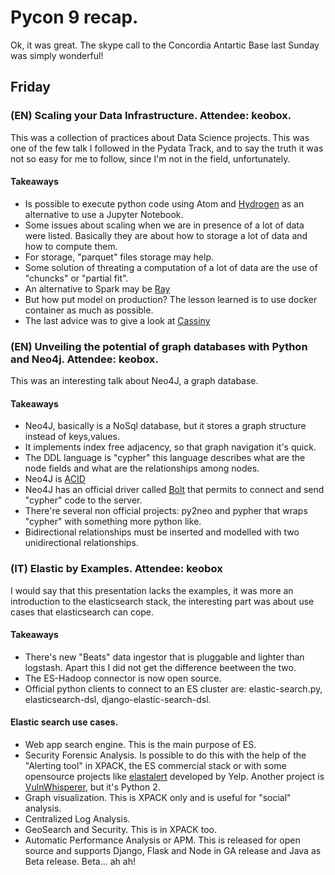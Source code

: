# Pycon 9 recap.
Ok, it was great. The skype call to the Concordia Antartic Base last Sunday was simply wonderful!

## Friday

### (EN) Scaling your Data Infrastructure. Attendee: keobox.
This was a collection of practices about Data Science projects.
This was one of the few talk I followed in the Pydata Track, and to say the truth it was not so easy for me to follow, since I'm not in the field, unfortunately.
#### Takeaways
- Is possible to execute python code using Atom and [Hydrogen](https://atom.io/packages/hydrogen) as an alternative to use a Jupyter Notebook.
- Some issues about scaling when we are in presence of a lot of data were listed. Basically they are about how to storage a lot of data and how to compute them.
- For storage, "parquet" files storage may help.
- Some solution of threating a computation of a lot of data are the use of "chuncks" or "partial fit".
- An alternative to Spark may be [Ray](https://github.com/ray-project/ray)
- But how put model on production? The lesson learned is to use docker container as much as possible.
- The last advice was to give a look at [Cassiny](https://docs.cassiny.io/)

### (EN) Unveiling the potential of graph databases with Python and Neo4j. Attendee: keobox.
This was an interesting talk about Neo4J, a graph database.
#### Takeaways
- Neo4J, basically is a NoSql database, but it stores a graph structure instead of keys,values.
- It implements index free adjacency, so that graph navigation it's quick.
- The DDL language is "cypher" this language describes what are the node fields and what are the relationships among nodes.
- Neo4J is [ACID](https://en.wikipedia.org/wiki/ACID)
- Neo4J has an official driver called [Bolt](https://neo4j.com/docs/api/python-driver/current/) that permits to connect and send "cypher" code to the server.
- There're several non official projects: py2neo and pypher that wraps "cypher" with something more python like.
- Bidirectional relationships must be inserted and modelled with two unidirectional relationships.

### (IT) Elastic by Examples. Attendee: keobox
I would say that this presentation lacks the examples, it was more an introduction to the elasticsearch stack, the interesting part was about use cases that elasticsearch can cope.
#### Takeaways
- There's new "Beats" data ingestor that is pluggable and lighter than logstash. Apart this I did not get the difference beetween the two.
- The ES-Hadoop connector is now open source.
- Official python clients to connect to an ES cluster are: elastic-search.py, elasticsearch-dsl, django-elastic-search-dsl.
#### Elastic search use cases.
- Web app search engine. This is the main purpose of ES.
- Security Forensic Analysis. Is possible to do this with the help of the "Alerting tool" in XPACK, the ES commercial stack or with some opensource projects like [elastalert](https://github.com/Yelp/elastalert) developed by Yelp. Another project is [VulnWhisperer](https://github.com/austin-taylor/VulnWhisperer), but it's Python 2.
- Graph visualization. This is XPACK only and is useful for "social" analysis.
- Centralized Log Analysis.
- GeoSearch and Security. This is in XPACK too.
- Automatic Performance Analysis or APM. This is released for open source and supports Django, Flask and Node in GA release and Java as Beta release. Beta... ah ah!
